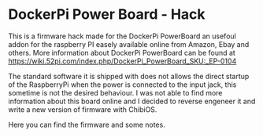 # DockerPi Power Board - Hack

This is a firmware hack made for the DockerPi PowerBoard an usefoul addon for the raspberry PI easely available online from Amazon, Ebay and others.
More information about DockerPi PowerBoard can be found at https://wiki.52pi.com/index.php/DockerPi_PowerBoard_SKU:_EP-0104

The standard software it is shipped with does not allows the direct startup of the RaspberryPi when the power is connected to the input jack, this sometime is not the desired behaviour.
I was not able to find more information about this board online and I decided to reverse engeneer it and write a new version of firmware with ChibiOS.

Here you can find the firmware and some notes.
